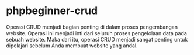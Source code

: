# phpbeginner-crud
Operasi CRUD menjadi bagian penting di dalam proses pengembangan website. Operasi ini menjadi inti dari seluruh proses pengelolaan data pada sebuah website. Maka dari itu, operasi CRUD menjadi sangat penting untuk dipelajari sebelum Anda membuat website yang andal.
